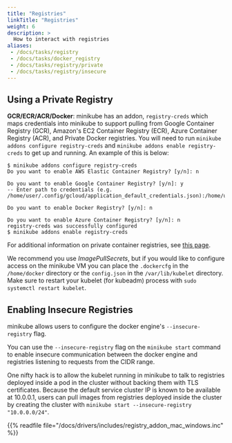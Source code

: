 ```yaml
---
title: "Registries"
linkTitle: "Registries"
weight: 6
description: >
  How to interact with registries
aliases:
 - /docs/tasks/registry
 - /docs/tasks/docker_registry
 - /docs/tasks/registry/private
 - /docs/tasks/registry/insecure
---
```


## Using a Private Registry

**GCR/ECR/ACR/Docker**: minikube has an addon, `registry-creds` which maps credentials into minikube to support pulling from Google Container Registry (GCR), Amazon's EC2 Container Registry (ECR), Azure Container Registry (ACR), and Private Docker registries.  You will need to run `minikube addons configure registry-creds` and `minikube addons enable registry-creds` to get up and running.  An example of this is below:

```shell
$ minikube addons configure registry-creds
Do you want to enable AWS Elastic Container Registry? [y/n]: n

Do you want to enable Google Container Registry? [y/n]: y
-- Enter path to credentials (e.g. /home/user/.config/gcloud/application_default_credentials.json):/home/user/.config/gcloud/application_default_credentials.json

Do you want to enable Docker Registry? [y/n]: n

Do you want to enable Azure Container Registry? [y/n]: n
registry-creds was successfully configured
$ minikube addons enable registry-creds
```

For additional information on private container registries, see [this page](https://kubernetes.io/docs/Handbook/configure-pod-container/pull-image-private-registry/).

We recommend you use _ImagePullSecrets_, but if you would like to configure access on the minikube VM you can place the `.dockercfg` in the `/home/docker` directory or the `config.json` in the `/var/lib/kubelet` directory. Make sure to restart your kubelet (for kubeadm) process with `sudo systemctl restart kubelet`.

## Enabling Insecure Registries

minikube allows users to configure the docker engine's `--insecure-registry` flag. 

You can use the `--insecure-registry` flag on the
`minikube start` command to enable insecure communication between the docker engine and registries listening to requests from the CIDR range.

One nifty hack is to allow the kubelet running in minikube to talk to registries deployed inside a pod in the cluster without backing them
with TLS certificates. Because the default service cluster IP is known to be available at 10.0.0.1, users can pull images from registries
deployed inside the cluster by creating the cluster with `minikube start --insecure-registry "10.0.0.0/24"`.

{{% readfile file="/docs/drivers/includes/registry_addon_mac_windows.inc" %}}
